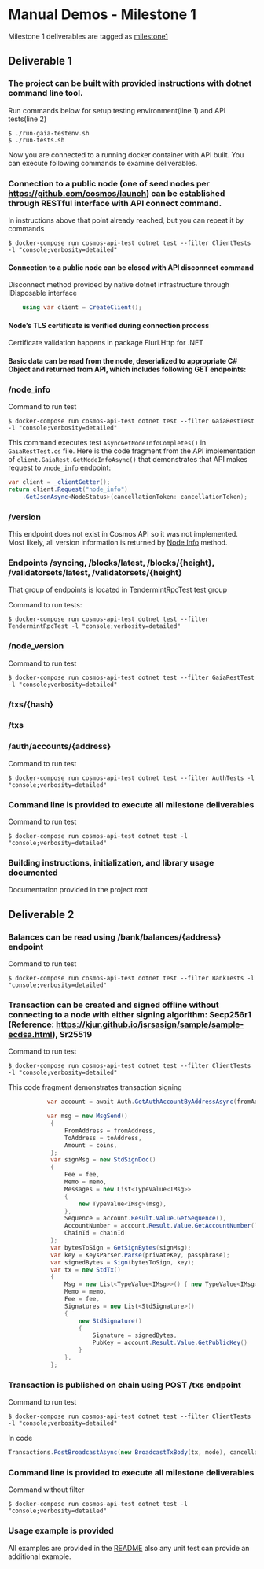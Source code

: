 # Manual Demos - Milestone 1

Milestone 1 deliverables are tagged as [milestone1](https://github.com/usetech-llc/cosmos_api_dotnet/tree/milestone1)

## Deliverable 1

### The project can be built with provided instructions with dotnet command line tool.

Run commands below for setup testing environment(line 1) and API tests(line 2)
```
$ ./run-gaia-testenv.sh
$ ./run-tests.sh
```

Now you are connected to a running docker container with API built. You can execute following commands to examine deliverables.

### Connection to a public node (one of seed nodes per https://github.com/cosmos/launch) can be established through RESTful interface with API connect command.

In instructions above that point already reached, but you can repeat it by commands

```
$ docker-compose run cosmos-api-test dotnet test --filter ClientTests -l "console;verbosity=detailed"
```

#### Connection to a public node can be closed with API disconnect command

Disconnect method provided by native dotnet infrastructure through IDisposable interface

```csharp
	using var client = CreateClient();
```

#### Node’s TLS certificate is verified during connection process

Certificate validation happens in package Flurl.Http for .NET

#### Basic data can be read from the node, deserialized to appropriate C# Object and returned from API, which includes following GET endpoints:

### /node_info

Command to run test
```
$ docker-compose run cosmos-api-test dotnet test --filter GaiaRestTest -l "console;verbosity=detailed"
```

This command executes test `AsyncGetNodeInfoCompletes()` in `GaiaRestTest.cs` file. 
Here is the code fragment from the API implementation of `client.GaiaRest.GetNodeInfoAsync()` that demonstrates that API makes request to `/node_info` endpoint:
```csharp
var client = _clientGetter();
return client.Request("node_info")
    .GetJsonAsync<NodeStatus>(cancellationToken: cancellationToken);
```

### /version

This endpoint does not exist in Cosmos API so it was not implemented. Most likely, all version information is returned by [Node Info](../README.md#node-info) method.

### Endpoints /syncing, /blocks/latest, /blocks/{height}, /validatorsets/latest, /validatorsets/{height}

That group of endpoints is located in TendermintRpcTest test group

Command to run tests:
```
$ docker-compose run cosmos-api-test dotnet test --filter TendermintRpcTest -l "console;verbosity=detailed"
```

### /node_version

Command to run test
```
$ docker-compose run cosmos-api-test dotnet test --filter GaiaRestTest -l "console;verbosity=detailed"
```

### /txs/{hash}

### /txs

### /auth/accounts/{address}

Command to run test
```
$ docker-compose run cosmos-api-test dotnet test --filter AuthTests -l "console;verbosity=detailed"
```

### Command line is provided to execute all milestone deliverables

Command to run test
```
$ docker-compose run cosmos-api-test dotnet test -l "console;verbosity=detailed"
```

### Building instructions, initialization, and library usage documented

Documentation provided in the project root



## Deliverable 2

### Balances can be read using /bank/balances/{address} endpoint

Command to run test
```
$ docker-compose run cosmos-api-test dotnet test --filter BankTests -l "console;verbosity=detailed"
```

### Transaction can be created and signed offline without connecting to a node with either signing algorithm: Secp256r1 (Reference: https://kjur.github.io/jsrsasign/sample/sample-ecdsa.html), Sr25519

Command to run test
```
$ docker-compose run cosmos-api-test dotnet test --filter ClientTests -l "console;verbosity=detailed"
```

This code fragment demonstrates transaction signing 
```csharp
           var account = await Auth.GetAuthAccountByAddressAsync(fromAddress, cancellationToken);

           var msg = new MsgSend()
            {
                FromAddress = fromAddress,
                ToAddress = toAddress,
                Amount = coins,
            };
            var signMsg = new StdSignDoc()
            {
                Fee = fee,
                Memo = memo,
                Messages = new List<TypeValue<IMsg>>
                {
                    new TypeValue<IMsg>(msg), 
                },
                Sequence = account.Result.Value.GetSequence(),
                AccountNumber = account.Result.Value.GetAccountNumber(),
                ChainId = chainId
            };
            var bytesToSign = GetSignBytes(signMsg);
            var key = KeysParser.Parse(privateKey, passphrase);
            var signedBytes = Sign(bytesToSign, key);
            var tx = new StdTx()
            {
                Msg = new List<TypeValue<IMsg>>() { new TypeValue<IMsg>(msg) },
                Memo = memo,
                Fee = fee,
                Signatures = new List<StdSignature>()
                {
                    new StdSignature()
                    {
                        Signature = signedBytes,
                        PubKey = account.Result.Value.GetPublicKey()
                    }
                },
            };
```

### Transaction is published on chain using POST /txs endpoint

Command to run test
```
$ docker-compose run cosmos-api-test dotnet test --filter ClientTests -l "console;verbosity=detailed"
```

In code 
```csharp
Transactions.PostBroadcastAsync(new BroadcastTxBody(tx, mode), cancellationToken);
```

### Command line is provided to execute all milestone deliverables

Command without filter
```
$ docker-compose run cosmos-api-test dotnet test -l "console;verbosity=detailed"
```

### Usage example is provided

All examples are provided in the [README](../README.md) also any unit test can provide an additional example.
